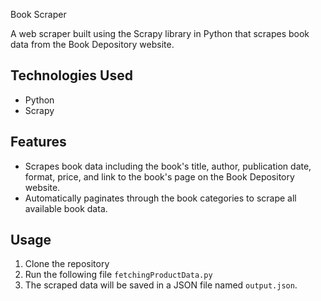  Book Scraper

A web scraper built using the Scrapy library in Python that scrapes book data from the Book Depository website.

## Technologies Used
- Python
- Scrapy

## Features
- Scrapes book data including the book's title, author, publication date, format, price, and link to the book's page on the Book Depository website.
- Automatically paginates through the book categories to scrape all available book data.

## Usage
1. Clone the repository
2. Run the following file `fetchingProductData.py`
3. The scraped data will be saved in a JSON file named `output.json`.